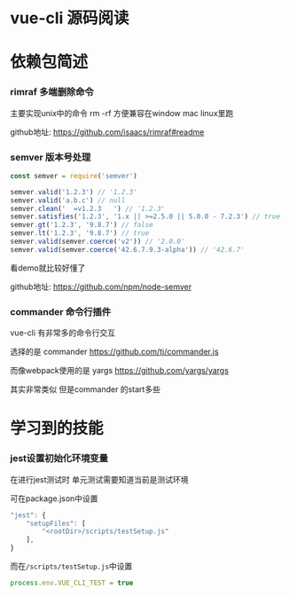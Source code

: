 # vue-cli 源码阅读

# 依赖包简述

### rimraf 多端删除命令

主要实现unix中的命令 rm -rf 方便兼容在window mac linux里跑

github地址: https://github.com/isaacs/rimraf#readme

### semver 版本号处理

```javascript
const semver = require('semver')

semver.valid('1.2.3') // '1.2.3'
semver.valid('a.b.c') // null
semver.clean('  =v1.2.3   ') // '1.2.3'
semver.satisfies('1.2.3', '1.x || >=2.5.0 || 5.0.0 - 7.2.3') // true
semver.gt('1.2.3', '9.8.7') // false
semver.lt('1.2.3', '9.8.7') // true
semver.valid(semver.coerce('v2')) // '2.0.0'
semver.valid(semver.coerce('42.6.7.9.3-alpha')) // '42.6.7'
```

看demo就比较好懂了

github地址: https://github.com/npm/node-semver

### commander 命令行插件

vue-cli 有非常多的命令行交互 

选择的是 commander https://github.com/tj/commander.js

而像webpack使用的是 yargs https://github.com/yargs/yargs

其实非常类似 但是commander 的start多些

# 学习到的技能

### jest设置初始化环境变量

在进行jest测试时 单元测试需要知道当前是测试环境

可在package.json中设置

```javascript
"jest": {
    "setupFiles": [
        "<rootDir>/scripts/testSetup.js"
    ],        
}
```

而在`/scripts/testSetup.js`中设置

```javascript
process.env.VUE_CLI_TEST = true
```